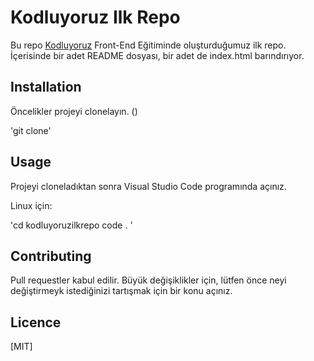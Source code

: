# Kodluyoruz Ilk Repo

Bu repo [Kodluyoruz]() Front-End Eğitiminde oluşturduğumuz ilk repo. İçerisinde bir adet README dosyası, bir adet de index.html barındırıyor.

## Installation

Öncelikler projeyi clonelayın. ()

'git clone'

## Usage

Projeyi cloneladıktan sonra Visual Studio Code programında açınız.

Linux için:

'cd kodluyoruzilkrepo
code . '

## Contributing

Pull requestler kabul edilir. Büyük değişiklikler için, lütfen önce neyi değiştirmeyk istediğinizi tartışmak için bir konu açınız.

## Licence

[MIT]
